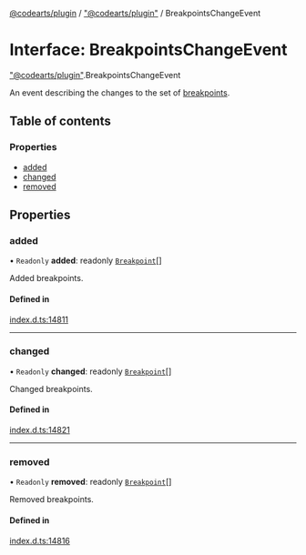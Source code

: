 [@codearts/plugin](../README.md) / ["@codearts/plugin"](../modules/_codearts_plugin_.md) / BreakpointsChangeEvent

# Interface: BreakpointsChangeEvent

["@codearts/plugin"](../modules/_codearts_plugin_.md).BreakpointsChangeEvent

An event describing the changes to the set of [breakpoints](../classes/codearts_plugin_.Breakpoint.md).

## Table of contents

### Properties

- [added](codearts_plugin_.BreakpointsChangeEvent.md#added)
- [changed](codearts_plugin_.BreakpointsChangeEvent.md#changed)
- [removed](codearts_plugin_.BreakpointsChangeEvent.md#removed)

## Properties

### added

• `Readonly` **added**: readonly [`Breakpoint`](../classes/codearts_plugin_.Breakpoint.md)[]

Added breakpoints.

#### Defined in

[index.d.ts:14811](https://github.com/huaweicloud/cloudide-plugin-api/blob/4d28848/index.d.ts#L14811)

___

### changed

• `Readonly` **changed**: readonly [`Breakpoint`](../classes/codearts_plugin_.Breakpoint.md)[]

Changed breakpoints.

#### Defined in

[index.d.ts:14821](https://github.com/huaweicloud/cloudide-plugin-api/blob/4d28848/index.d.ts#L14821)

___

### removed

• `Readonly` **removed**: readonly [`Breakpoint`](../classes/codearts_plugin_.Breakpoint.md)[]

Removed breakpoints.

#### Defined in

[index.d.ts:14816](https://github.com/huaweicloud/cloudide-plugin-api/blob/4d28848/index.d.ts#L14816)
